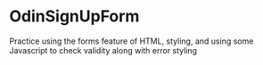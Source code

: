 # OdinSignUpForm
Practice using the forms feature of HTML, styling, and using some Javascript to check validity along with error styling

